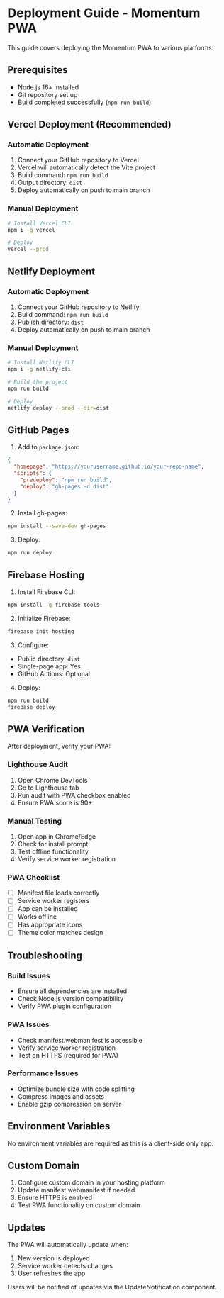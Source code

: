 # Deployment Guide - Momentum PWA

This guide covers deploying the Momentum PWA to various platforms.

## Prerequisites

- Node.js 16+ installed
- Git repository set up
- Build completed successfully (`npm run build`)

## Vercel Deployment (Recommended)

### Automatic Deployment
1. Connect your GitHub repository to Vercel
2. Vercel will automatically detect the Vite project
3. Build command: `npm run build`
4. Output directory: `dist`
5. Deploy automatically on push to main branch

### Manual Deployment
```bash
# Install Vercel CLI
npm i -g vercel

# Deploy
vercel --prod
```

## Netlify Deployment

### Automatic Deployment
1. Connect your GitHub repository to Netlify
2. Build command: `npm run build`
3. Publish directory: `dist`
4. Deploy automatically on push to main branch

### Manual Deployment
```bash
# Install Netlify CLI
npm i -g netlify-cli

# Build the project
npm run build

# Deploy
netlify deploy --prod --dir=dist
```

## GitHub Pages

1. Add to `package.json`:
```json
{
  "homepage": "https://yourusername.github.io/your-repo-name",
  "scripts": {
    "predeploy": "npm run build",
    "deploy": "gh-pages -d dist"
  }
}
```

2. Install gh-pages:
```bash
npm install --save-dev gh-pages
```

3. Deploy:
```bash
npm run deploy
```

## Firebase Hosting

1. Install Firebase CLI:
```bash
npm install -g firebase-tools
```

2. Initialize Firebase:
```bash
firebase init hosting
```

3. Configure:
- Public directory: `dist`
- Single-page app: Yes
- GitHub Actions: Optional

4. Deploy:
```bash
npm run build
firebase deploy
```

## PWA Verification

After deployment, verify your PWA:

### Lighthouse Audit
1. Open Chrome DevTools
2. Go to Lighthouse tab
3. Run audit with PWA checkbox enabled
4. Ensure PWA score is 90+

### Manual Testing
1. Open app in Chrome/Edge
2. Check for install prompt
3. Test offline functionality
4. Verify service worker registration

### PWA Checklist
- [ ] Manifest file loads correctly
- [ ] Service worker registers
- [ ] App can be installed
- [ ] Works offline
- [ ] Has appropriate icons
- [ ] Theme color matches design

## Troubleshooting

### Build Issues
- Ensure all dependencies are installed
- Check Node.js version compatibility
- Verify PWA plugin configuration

### PWA Issues
- Check manifest.webmanifest is accessible
- Verify service worker registration
- Test on HTTPS (required for PWA)

### Performance Issues
- Optimize bundle size with code splitting
- Compress images and assets
- Enable gzip compression on server

## Environment Variables

No environment variables are required as this is a client-side only app.

## Custom Domain

1. Configure custom domain in your hosting platform
2. Update manifest.webmanifest if needed
3. Ensure HTTPS is enabled
4. Test PWA functionality on custom domain

## Updates

The PWA will automatically update when:
1. New version is deployed
2. Service worker detects changes
3. User refreshes the app

Users will be notified of updates via the UpdateNotification component.